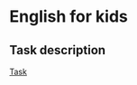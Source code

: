 # English for kids

## Task description
  [Task](https://github.com/rolling-scopes-school/js-fe-course-en/blob/main/tasks/english-for-kids/english-for-kids.md)